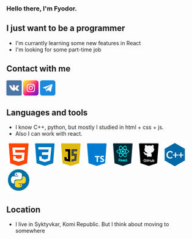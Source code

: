### Hello there, I'm Fyodor.

## I just want to be a programmer
- I'm currantly learning some new features in React
- I'm looking for some part-time job

## Contact with me
[<img width='40px' src='https://raw.githubusercontent.com/Ga11et/Ga11et/main/vkontakte.png' >][vk]
[<img width='40px' src='https://raw.githubusercontent.com/Ga11et/Ga11et/main/instagram.png' >][insta]
[<img width='40px' src='https://raw.githubusercontent.com/Ga11et/Ga11et/main/telegram.png' >][tg]

## Languages and tools
- I know C++, python, but mostly I studied in html + css + js.
- Also I can work with react.

[<img width='64px' src='https://raw.githubusercontent.com/Ga11et/Ga11et/main/icons/html.png' >][vk]
[<img width='64px' src='https://raw.githubusercontent.com/Ga11et/Ga11et/main/icons/css.png' >][vk]
[<img width='64px' src='https://raw.githubusercontent.com/Ga11et/Ga11et/main/icons/js.png' >][vk]
[<img width='64px' src='https://raw.githubusercontent.com/Ga11et/Ga11et/main/icons/ts.png' >][vk]
[<img width='64px' src='https://raw.githubusercontent.com/Ga11et/Ga11et/main/icons/react.png' >][vk]
[<img width='64px' src='https://raw.githubusercontent.com/Ga11et/Ga11et/main/icons/github.png' >][vk]
[<img width='64px' src='https://raw.githubusercontent.com/Ga11et/Ga11et/main/icons/c++.png' >][vk]
[<img width='64px' src='https://raw.githubusercontent.com/Ga11et/Ga11et/main/icons/python.png' >][vk]

## Location
- I live in Syktyvkar, Komi Republic. But I think about moving to somewhere



[vk]: https://vk.com/sivaburka
[insta]: https://www.instagram.com/sivayaburka
[tg]: https://t.me/Sivayaburka
